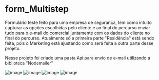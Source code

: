 # form_Multistep

 Formulário teste feito para uma empresa de segurança, tem como intuito capturar as opções escolhidas pelo cliente e ao final do percurso enviar tudo para o e-mail do comercial juntamente com os dados do cliente no final do percurso.
 Atualmente só a primeira parte "Residência" está sendo feita, pois o Marketing está ajustando como será feita a outra parte desse projeto.

 Nesse projeto foi criado uma pasta Api para envio de e-mail utilizando a biblioteca "Nodemailer"

![image](https://github.com/Shystra/form_Multistep/assets/124002796/e8c498b4-0634-4889-b38a-94b6cf47d4e1) ![image](https://github.com/Shystra/form_Multistep/assets/124002796/e0de0ca6-cf4e-4b6a-ab7e-6286caea8487)
![image](https://github.com/Shystra/form_Multistep/assets/124002796/085f2acb-256d-4adc-8243-e934816ea1db) ![image](https://github.com/Shystra/form_Multistep/assets/124002796/0eb13203-2a93-4930-b6d4-d7eb5c650337)



